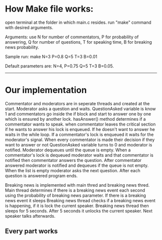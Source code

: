 # How Make file works:

open terminal at the folder in which main.c resides.
run "make" command with desired arguments.

Arguments: use N for number of commentators, P for probability of answering, Q for number of questions, T for speaking time, B for breaking news probability.

Sample run:
make N=3 P=0.8 Q=5 T=3 B=0.01

Default parameters are:
N=4, P=0.75 Q=5 T=3 B=0.05.

--- --- --- --- ---

# Our implementation

Commentator and moderators are in seperate threads and created at the start. 
Moderator asks a question and waits. 
QuestionAsked variable is know 1 and commentators go inside the if block and start to answer one by one which is ensured by another lock.
hasAnswer() method determines if a commentator wants to speak.
when commentator leaves the critical section if he wants to answer his lock is enqueued.
If he doesn't want to answer he waits in the while loop.
If a commentator's lock is enqueued it waits for the moderator's signal.
When every commentator is made their decision if they want to answer or not QuestionAsked variable turns to 0 and moderator is notified. 
Moderator dequeues until the queue is empty.
When a commentator's lock is dequeued moderator waits and that commentator is notified then commentator answers the question.
After commentator answered moderator is notified and dequeues if the queue is not empty.
When the list is empty moderator asks the next question.
After each question is answered program ends.

Breaking news is implemented with main thred and breaking news thred. 
Main thread determines if there is a breaking news event each second using the probability of breaking news parameter.
If there is a breaking news event it sleeps 
Breaking news thread checks if a breaking news event is happening, if it is lock the current speaker.
Breaking news thread then sleeps for 5 seconds.
After 5 seconds it unlocks the current speaker. 
Next speaker talks afterwards.

Every part works
--
